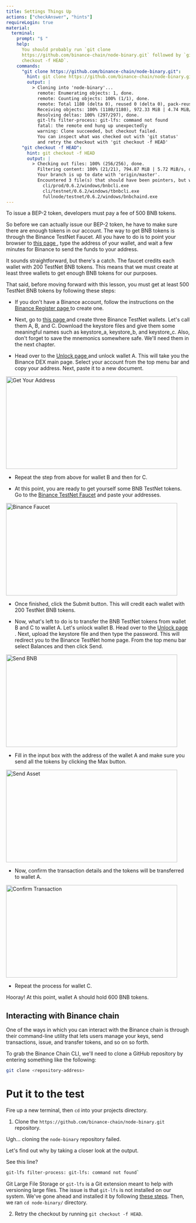 ```yaml
---
title: Settings Things Up
actions: ["checkAnswer", "hints"]
requireLogin: true
material:
  terminal:
    prompt: "$ "
    help:
      You should probably run `git clone
      https://github.com/binance-chain/node-binary.git` followed by `git
      checkout -f HEAD`.
    commands:
      "git clone https://github.com/binance-chain/node-binary.git":
        hint: git clone https://github.com/binance-chain/node-binary.git
        output: |
          > Cloning into 'node-binary'...
            remote: Enumerating objects: 1, done.
            remote: Counting objects: 100% (1/1), done.
            remote: Total 1180 (delta 0), reused 0 (delta 0), pack-reused 1179
            Receiving objects: 100% (1180/1180), 972.33 MiB | 4.74 MiB/s, done.
            Resolving deltas: 100% (297/297), done.
            git-lfs filter-process: git-lfs: command not found
            fatal: the remote end hung up unexpectedly
            warning: Clone succeeded, but checkout failed.
            You can inspect what was checked out with 'git status'
            and retry the checkout with 'git checkout -f HEAD'
      "git checkout -f HEAD":
        hint: git checkout -f HEAD
        output: |
          > Checking out files: 100% (256/256), done.
            Filtering content: 100% (21/21), 794.87 MiB | 5.72 MiB/s, done.
            Your branch is up to date with 'origin/master'.
            Encountered 3 file(s) that should have been pointers, but weren't:
              cli/prod/0.6.2/windows/bnbcli.exe
              cli/testnet/0.6.2/windows/tbnbcli.exe
              fullnode/testnet/0.6.2/windows/bnbchaind.exe
---
```


To issue a BEP-2 token, developers must pay a fee of 500 BNB tokens.

So before we can actually issue our BEP-2 token, he have to make sure there are
enough tokens in our account. The way to get BNB tokens is through the Binance
TestNet Faucet. All you have to do is to point your browser to
<a href="https://www.binance.com/en/dex/testnet/address" target=”_blank”> this
page </a>, type the address of your wallet, and wait a few minutes for Binance
to send the funds to your address.

It sounds straightforward, but there's a catch. The faucet credits each wallet
with 200 TestNet BNB tokens. This means that we must create at least three
wallets to get enough BNB tokens for our purposes.

That said, before moving forward with this lesson, you must get at least 500
TestNet BNB tokens by following these steps:

- If you don't have a Binance account, follow the instructions on the
  <a href="https://www.binance.com/en/register" target=”_blank”> Binance
  Register page </a> to create one.

- Next, go to <a href="https://testnet.binance.org/en/create" target=”_blank”>
  this page </a> and create three Binance TestNet wallets. Let's call them A, B,
  and C. Download the keystore files and give them some meaningful names such as
  keystore_a, keystore_b, and keystore_c. Also, don't forget to save the
  mnemonics somewhere safe. We'll need them in the next chapter.

- Head over to the
  <a href="https://testnet.binance.org/en/unlock" target=”_blank”> Unlock page
  </a> and unlock wallet A. This will take you the Binance DEX main page. Select
  your account from the top menu bar and copy your address. Next, paste it to a
  new document.

<img src="/static/image/lesson-13/bep2-loom-grab-your-address.png" alt="Get Your Address" height="253" width="469">

- Repeat the step from above for wallet B and then for C.

- At this point, you are ready to get yourself some BNB TestNet tokens. Go to
  the <a href="https://www.binance.com/en/dex/testnet/address" target=”_blank”>
  Binance TestNet Faucet</a> and paste your addresses.

<img src="/static/image/lesson-13/bep2-loom-binance-faucet.png" alt="Binance Faucet" height="253" width="469">

- Once finished, click the Submit button. This will credit each wallet with 200
  TestNet BNB tokens.

- Now, what's left to do is to transfer the BNB TestNet tokens from wallet B and
  C to wallet A. Let's unlock wallet B. Head over to the
  <a href="https://testnet.binance.org/en/unlock" target=”_blank”> Unlock page
  </a>. Next, upload the keystore file and then type the password. This will
  redirect you to the Binance TestNet home page. From the top menu bar select
  Balances and then click Send.

<img src="/static/image/lesson-13/bep2-loom-send-bnb.png" alt="Send BNB" height="253" width="469">

- Fill in the input box with the address of the wallet A and make sure you send
  all the tokens by clicking the Max button.

<img src="/static/image/lesson-13/bep2-loom-send-asset.png" alt="Send Asset" height="253" width="469">

- Now, confirm the transaction details and the tokens will be transferred to
  wallet A.

<img src="/static/image/lesson-13/bep2-loom-confirm-transaction.png" alt="Confirm Transaction" height="253" width="469">

- Repeat the process for wallet C.

Hooray! At this point, wallet A should hold 600 BNB tokens.

## Interacting with Binance chain

One of the ways in which you can interact with the Binance chain is through
their command-line utility that lets users manage your keys, send transactions,
issue, and transfer tokens, and so on so forth.

To grab the Binance Chain CLI, we'll need to clone a GitHub repository by
entering something like the following:

```bash
git clone <repository-address>
```

# Put it to the test

Fire up a new terminal, then `cd` into your projects directory.

1. Clone the `https://github.com/binance-chain/node-binary.git` repository.

Ugh... cloning the `node-binary` repository failed.

Let's find out why by taking a closer look at the output.

See this line?

```bash
git-lfs filter-process: git-lfs: command not found`
```

Git Large File Storage or `git-lfs` is a Git extension meant to help with
versioning large files. The issue is that `git-lfs` is not installed on our
system. We've gone ahead and installed it by following
<a href="https://git-lfs.github.com/)" target=”_blank”> these steps</a>. Then,
we ran `cd node-binary/` directory.

2. Retry the checkout by running `git checkout -f HEAD`.

